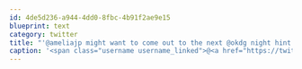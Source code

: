 ```yaml
---
id: 4de5d236-a944-4dd0-8fbc-4b91f2ae9e15
blueprint: text
category: twitter
title: "'@ameliajp might want to come out to the next @okdg night hint hint"
caption: '<span class="username username_linked">@<a href="https://twitter.com/ameliajp" title="Amelia Pothoven">ameliajp</a></span> might want to come out to the next <span class="username username_linked">@<a href="https://twitter.com/okdg" title="OKDG">okdg</a></span> night hint hint'
---
```


